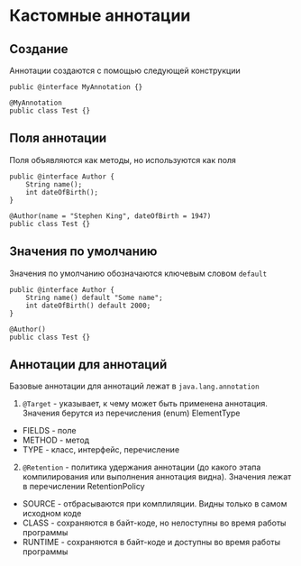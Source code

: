 # Кастомные аннотации

## Создание

Аннотации создаются с помощью следующей конструкции

```
public @interface MyAnnotation {} 
```

```
@MyAnnotation
public class Test {}
```

## Поля аннотации

Поля объявляются как методы, но используются как поля

```
public @interface Author {
    String name();
    int dateOfBirth();
} 
```

```
@Author(name = "Stephen King", dateOfBirth = 1947)
public class Test {}
```

## Значения по умолчанию

Значения по умолчанию обозначаются ключевым словом `default`

```
public @interface Author {
    String name() default "Some name";
    int dateOfBirth() default 2000;
} 
```

```
@Author()
public class Test {}
```

## Аннотации для аннотаций

Базовые аннотации для аннотаций лежат в `java.lang.annotation`

1. `@Target` - указывает, к чему может быть применена аннотация. Значения берутся из перечисления (enum) ElementType 
- FIELDS - поле
- METHOD - метод
- TYPE - класс, интерфейс, перечисление

2. `@Retention` - политика удержания аннотации (до какого этапа компилирования или выполнения аннотация видна). Значения лежат в перечислении RetentionPolicy
- SOURCE - отбрасываются при комплиляции. Видны только в самом исходном коде
- CLASS - сохраняются в байт-коде, но нелоступны во время работы программы
- RUNTIME - сохраняются в байт-коде и доступны во время работы программы
